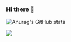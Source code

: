 ### Hi there 👋

![Anurag's GitHub stats](https://github-readme-stats.vercel.app/api?username=madhuwantha&theme=dark&show_icons=true)

![](https://visitor-badge.laobi.icu/badge?page_id=madhuwantha)


<!--
**madhuwantha/madhuwantha** is a ✨ _special_ ✨ repository because its `README.md` (this file) appears on your GitHub profile.

Here are some ideas to get you started:

- 🔭 I’m currently working on ...
- 🌱 I’m currently learning ...
- 👯 I’m looking to collaborate on ...
- 🤔 I’m looking for help with ...
- 💬 Ask me about ...
- 📫 How to reach me: ...
- 😄 Pronouns: ...
- ⚡ Fun fact: ...
-->
